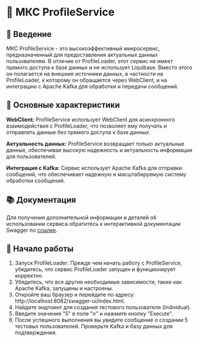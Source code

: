 # 🚀 МКС ProfileService
## 📌 Введение
МКС ProfileService - это высокоэффективный микросервис, предназначенный для предоставления актуальных данных пользователям. В отличие от ProfileLoader, этот сервис не имеет прямого доступа к базе данных и не использует Liquibase. Вместо этого он полагается на внешние источники данных, в частности на ProfileLoader, к которому он обращается через WebClient, и на интеграцию с Apache Kafka для обработки и передачи сообщений.

## 🌟 Основные характеристики
**WebClient:** ProfileService использует WebClient для асинхронного взаимодействия с ProfileLoader, что позволяет ему получать и отправлять данные без прямого доступа к базе данных.

**Актуальность данных:** ProfileService возвращает только актуальные данные, обеспечивая высокую надежность и актуальность информации для пользователей.

**Интеграция с Kafka:** Сервис использует Apache Kafka для отправки сообщений, что обеспечивает надежную и масштабируемую систему обработки сообщений.


## 📚 Документация
Для получения дополнительной информации и деталей об использовании сервиса обратитесь к интерактивной документации Swagger по [ссылке](http://localhost:8082/swagger-ui/index.html).

## 🚀 Начало работы
1. Запуск ProfileLoader: Прежде чем начать работу с ProfileService, убедитесь, что сервис ProfileLoader запущен и функционирует корректно.
2. Убедитесь, что все другие необходимые зависимости, такие как Apache Kafka, запущены и настроены.
3. Откройте ваш браузер и перейдите по адресу: http://localhost:8082/swagger-ui/index.html.
4. Найдите эндпоинт для создания тестового пользователя (Individual).
5. Введите значение "5" в поле "n" и нажмите кнопку "Execute".
6. После успешного выполнения вы увидите сообщение о создании 5 тестовых пользователей. Проверьте Kafka и базу данных для подтверждения.